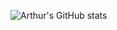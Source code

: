 ![Arthur's GitHub stats](https://github-readme-stats.vercel.app/api?username=arthur-lage&show_icons=true&theme=tokyonight)

<!---
arthur-lage/arthur-lage is a ✨ special ✨ repository because its `README.md` (this file) appears on your GitHub profile.
You can click the Preview link to take a look at your changes.
--->
